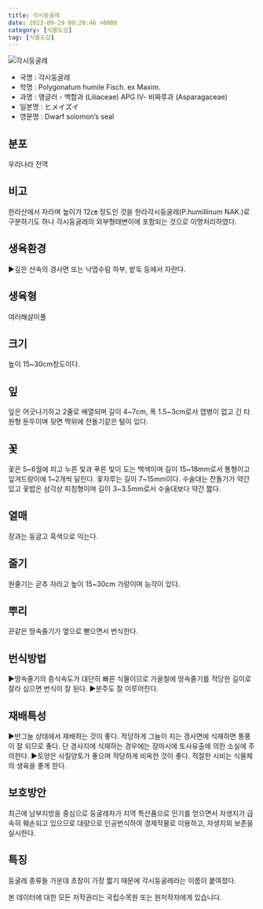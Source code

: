 ```yaml
---
title: 각시둥굴레
date: 2023-09-29 00:20:46 +0800
category: [식물도감]
tag: [식물도감]
---
```




![각시둥굴레](/fileUpload/plants/basic/Liliaceae/Polygonatum/8757/1_th2.jpg)
- 국명 : 각시둥굴레
- 학명 : Polygonatum humile Fisch. ex Maxim.
- 과명 : 앵글러 - 백합과 (Liliaceae) APG Ⅳ- 비짜루과 (Asparagaceae)
- 일본명 : ヒメイズイ
- 영문명 : Dwarf solomon’s seal


## 분포
우리나라 전역
## 비고
한라산에서 자라며 높이가 12㎝ 정도인 것을 한라각시둥굴레(P.humillinum NAK.)로 구분하기도 하나 각시둥굴레의 외부형태변이에 포함되는 것으로 이명처리하였다.
## 생육환경
▶깊은 산속의 경사면 또는 낙엽수림 하부, 밭둑 등에서 자란다.
## 생육형
여러해살이풀
## 크기
높이 15~30cm정도이다.
## 잎
잎은 어긋나기하고 2줄로 배열되며 길이 4~7cm, 폭 1.5~3cm로서 엽병이 없고 긴 타원형 둔두이며 뒷면 맥위에 잔돌기같은 털이 있다.
## 꽃
꽃은 5~6월에 피고 누른 빛과 푸른 빛이 도는 백색이며 길이 15~18mm로서 통형이고 잎겨드랑이에 1~2개씩 달린다. 꽃자루는 길이 7~15mm이다. 수술대는 잔돌기가 약간 있고 꽃밥은 삼각상 피침형이며 길이 3~3.5mm로서 수술대보다 약간 짧다.
## 열매
장과는 둥글고 흑색으로 익는다.
## 줄기
원줄기는 곧추 자라고 높이 15~30cm 가량이며 능각이 있다.
## 뿌리
끈같은 땅속줄기가 옆으로 뻗으면서 번식한다.
## 번식방법
▶땅속줄기의 증식속도가 대단히 빠른 식물이므로 가을철에 땅속줄기를 적당한 길이로 잘라 심으면 번식이 잘 된다. ▶분주도 잘 이루어진다.
## 재배특성
▶반그늘 상태에서 재배하는 것이 좋다. 적당하게 그늘이 지는 경사면에 식재하면 통풍이 잘 되므로 좋다. 단 경사지에 식재하는 경우에는 장마시에 토사유출에 의한 소실에 주의한다. ▶토양은 사질양토가 좋으며 적당하게 비옥한 것이 좋다. 적절한 시비는 식물체의 생육을 좋게 한다.
## 보호방안
최근에 남부지방을 중심으로 둥굴레차가 지역 특산품으로 인기를 얻으면서 자생지가 급속히 훼손되고 있으므로 대량으로 인공번식하여 경제작물로 이용하고, 자생지외 보존을 실시한다.
## 특징
둥굴레 종류들 가운데 초장이 가장 짧기 때문에 각시둥굴레라는 이름이 붙여졌다.






본 데이터에 대한 모든 저작권리는 국립수목원 또는 원저작자에게 있습니다.
